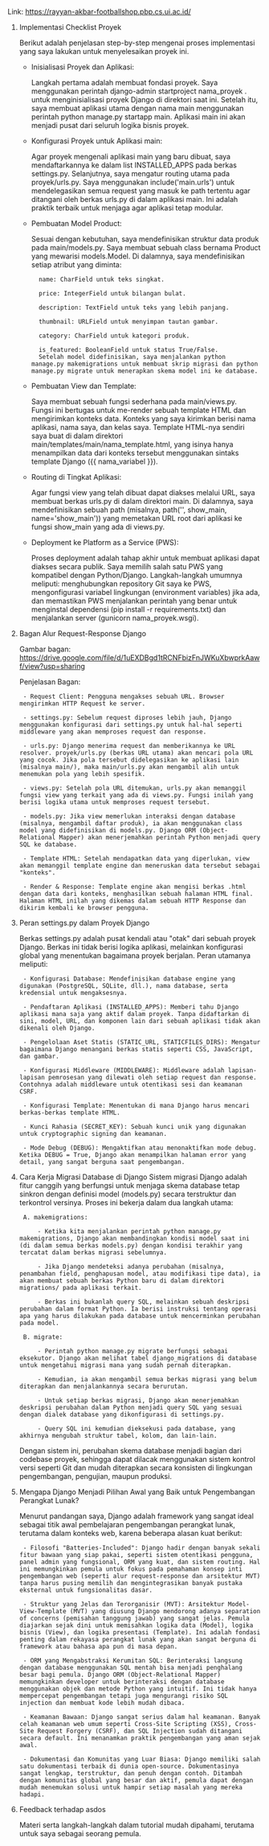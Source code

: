 Link: https://rayyan-akbar-footballshop.pbp.cs.ui.ac.id/

1. Implementasi Checklist Proyek

    Berikut adalah penjelasan step-by-step mengenai proses implementasi yang saya lakukan untuk menyelesaikan proyek ini.

    - Inisialisasi Proyek dan Aplikasi:

        Langkah pertama adalah membuat fondasi proyek. Saya menggunakan perintah django-admin startproject nama_proyek . untuk menginisialisasi proyek Django di direktori saat ini. Setelah itu, saya membuat aplikasi utama dengan nama main menggunakan perintah python manage.py startapp main. Aplikasi main ini akan menjadi pusat dari seluruh logika bisnis proyek.

    - Konfigurasi Proyek untuk Aplikasi main:

        Agar proyek mengenali aplikasi main yang baru dibuat, saya mendaftarkannya ke dalam list INSTALLED_APPS pada berkas settings.py. Selanjutnya, saya mengatur routing utama pada proyek/urls.py. Saya menggunakan include('main.urls') untuk mendelegasikan semua request yang masuk ke path tertentu agar ditangani oleh berkas urls.py di dalam aplikasi main. Ini adalah praktik terbaik untuk menjaga agar aplikasi tetap modular.

    - Pembuatan Model Product:

        Sesuai dengan kebutuhan, saya mendefinisikan struktur data produk pada main/models.py. Saya membuat sebuah class bernama Product yang mewarisi models.Model. Di dalamnya, saya mendefinisikan setiap atribut yang diminta:

            name: CharField untuk teks singkat.

            price: IntegerField untuk bilangan bulat.

            description: TextField untuk teks yang lebih panjang.

            thumbnail: URLField untuk menyimpan tautan gambar.

            category: CharField untuk kategori produk.

            is_featured: BooleanField untuk status True/False.
            Setelah model didefinisikan, saya menjalankan python manage.py makemigrations untuk membuat skrip migrasi dan python manage.py migrate untuk menerapkan skema model ini ke database.

    - Pembuatan View dan Template:

        Saya membuat sebuah fungsi sederhana pada main/views.py. Fungsi ini bertugas untuk me-render sebuah template HTML dan mengirimkan konteks data. Konteks yang saya kirimkan berisi nama aplikasi, nama saya, dan kelas saya. Template HTML-nya sendiri saya buat di dalam direktori main/templates/main/nama_template.html, yang isinya hanya menampilkan data dari konteks tersebut menggunakan sintaks template Django ({{ nama_variabel }}).

    - Routing di Tingkat Aplikasi:

        Agar fungsi view yang telah dibuat dapat diakses melalui URL, saya membuat berkas urls.py di dalam direktori main. Di dalamnya, saya mendefinisikan sebuah path (misalnya, path('', show_main, name='show_main')) yang memetakan URL root dari aplikasi ke fungsi show_main yang ada di views.py.

    - Deployment ke Platform as a Service (PWS):

        Proses deployment adalah tahap akhir untuk membuat aplikasi dapat diakses secara publik. Saya memilih salah satu PWS yang kompatibel dengan Python/Django. Langkah-langkah umumnya meliputi: menghubungkan repository Git saya ke PWS, mengonfigurasi variabel lingkungan (environment variables) jika ada, dan memastikan PWS menjalankan perintah yang benar untuk menginstal dependensi (pip install -r requirements.txt) dan menjalankan server (gunicorn nama_proyek.wsgi).

2. Bagan Alur Request-Response Django

    Gambar bagan: https://drive.google.com/file/d/1uEXDBgd1tRCNFbizFnJWKuXbwprkAawf/view?usp=sharing

    Penjelasan Bagan:

        - Request Client: Pengguna mengakses sebuah URL. Browser mengirimkan HTTP Request ke server.

        - settings.py: Sebelum request diproses lebih jauh, Django menggunakan konfigurasi dari settings.py untuk hal-hal seperti middleware yang akan memproses request dan response.

        - urls.py: Django menerima request dan memberikannya ke URL resolver. proyek/urls.py (berkas URL utama) akan mencari pola URL yang cocok. Jika pola tersebut didelegasikan ke aplikasi lain (misalnya main/), maka main/urls.py akan mengambil alih untuk menemukan pola yang lebih spesifik.

        - views.py: Setelah pola URL ditemukan, urls.py akan memanggil fungsi view yang terkait yang ada di views.py. Fungsi inilah yang berisi logika utama untuk memproses request tersebut.

        - models.py: Jika view memerlukan interaksi dengan database (misalnya, mengambil daftar produk), ia akan menggunakan class model yang didefinisikan di models.py. Django ORM (Object-Relational Mapper) akan menerjemahkan perintah Python menjadi query SQL ke database.

        - Template HTML: Setelah mendapatkan data yang diperlukan, view akan memanggil template engine dan meneruskan data tersebut sebagai "konteks".

        - Render & Response: Template engine akan mengisi berkas .html dengan data dari konteks, menghasilkan sebuah halaman HTML final. Halaman HTML inilah yang dikemas dalam sebuah HTTP Response dan dikirim kembali ke browser pengguna.

3. Peran settings.py dalam Proyek Django

    Berkas settings.py adalah pusat kendali atau "otak" dari sebuah proyek Django. Berkas ini tidak berisi logika aplikasi, melainkan konfigurasi global yang menentukan bagaimana proyek berjalan. Peran utamanya meliputi:

        - Konfigurasi Database: Mendefinisikan database engine yang digunakan (PostgreSQL, SQLite, dll.), nama database, serta kredensial untuk mengaksesnya.

        - Pendaftaran Aplikasi (INSTALLED_APPS): Memberi tahu Django aplikasi mana saja yang aktif dalam proyek. Tanpa didaftarkan di sini, model, URL, dan komponen lain dari sebuah aplikasi tidak akan dikenali oleh Django.

        - Pengelolaan Aset Statis (STATIC_URL, STATICFILES_DIRS): Mengatur bagaimana Django menangani berkas statis seperti CSS, JavaScript, dan gambar.

        - Konfigurasi Middleware (MIDDLEWARE): Middleware adalah lapisan-lapisan pemrosesan yang dilewati oleh setiap request dan response. Contohnya adalah middleware untuk otentikasi sesi dan keamanan CSRF.

        - Konfigurasi Template: Menentukan di mana Django harus mencari berkas-berkas template HTML.

        - Kunci Rahasia (SECRET_KEY): Sebuah kunci unik yang digunakan untuk cryptographic signing dan keamanan.

        - Mode Debug (DEBUG): Mengaktifkan atau menonaktifkan mode debug. Ketika DEBUG = True, Django akan menampilkan halaman error yang detail, yang sangat berguna saat pengembangan.

4. Cara Kerja Migrasi Database di Django
    Sistem migrasi Django adalah fitur canggih yang berfungsi untuk menjaga skema database tetap sinkron dengan definisi model (models.py) secara terstruktur dan terkontrol versinya. Proses ini bekerja dalam dua langkah utama:

        A. makemigrations:

            - Ketika kita menjalankan perintah python manage.py makemigrations, Django akan membandingkan kondisi model saat ini (di dalam semua berkas models.py) dengan kondisi terakhir yang tercatat dalam berkas migrasi sebelumnya.

            - Jika Django mendeteksi adanya perubahan (misalnya, penambahan field, penghapusan model, atau modifikasi tipe data), ia akan membuat sebuah berkas Python baru di dalam direktori migrations/ pada aplikasi terkait.

            - Berkas ini bukanlah query SQL, melainkan sebuah deskripsi perubahan dalam format Python. Ia berisi instruksi tentang operasi apa yang harus dilakukan pada database untuk mencerminkan perubahan pada model.

        B. migrate:

            - Perintah python manage.py migrate berfungsi sebagai eksekutor. Django akan melihat tabel django_migrations di database untuk mengetahui migrasi mana yang sudah pernah diterapkan.

            - Kemudian, ia akan mengambil semua berkas migrasi yang belum diterapkan dan menjalankannya secara berurutan.

            - Untuk setiap berkas migrasi, Django akan menerjemahkan deskripsi perubahan dalam Python menjadi query SQL yang sesuai dengan dialek database yang dikonfigurasi di settings.py.

            - Query SQL ini kemudian dieksekusi pada database, yang akhirnya mengubah struktur tabel, kolom, dan lain-lain.

    Dengan sistem ini, perubahan skema database menjadi bagian dari codebase proyek, sehingga dapat dilacak menggunakan sistem kontrol versi seperti Git dan mudah diterapkan secara konsisten di lingkungan pengembangan, pengujian, maupun produksi.

5. Mengapa Django Menjadi Pilihan Awal yang Baik untuk Pengembangan Perangkat Lunak?

    Menurut pandangan saya, Django adalah framework yang sangat ideal sebagai titik awal pembelajaran pengembangan perangkat lunak, terutama dalam konteks web, karena beberapa alasan kuat berikut:

        - Filosofi "Batteries-Included": Django hadir dengan banyak sekali fitur bawaan yang siap pakai, seperti sistem otentikasi pengguna, panel admin yang fungsional, ORM yang kuat, dan sistem routing. Hal ini memungkinkan pemula untuk fokus pada pemahaman konsep inti pengembangan web (seperti alur request-response dan arsitektur MVT) tanpa harus pusing memilih dan mengintegrasikan banyak pustaka eksternal untuk fungsionalitas dasar.

        - Struktur yang Jelas dan Terorganisir (MVT): Arsitektur Model-View-Template (MVT) yang diusung Django mendorong adanya separation of concerns (pemisahan tanggung jawab) yang sangat jelas. Pemula diajarkan sejak dini untuk memisahkan logika data (Model), logika bisnis (View), dan logika presentasi (Template). Ini adalah fondasi penting dalam rekayasa perangkat lunak yang akan sangat berguna di framework atau bahasa apa pun di masa depan.

        - ORM yang Mengabstraksi Kerumitan SQL: Berinteraksi langsung dengan database menggunakan SQL mentah bisa menjadi penghalang besar bagi pemula. Django ORM (Object-Relational Mapper) memungkinkan developer untuk berinteraksi dengan database menggunakan objek dan metode Python yang intuitif. Ini tidak hanya mempercepat pengembangan tetapi juga mengurangi risiko SQL injection dan membuat kode lebih mudah dibaca.

        - Keamanan Bawaan: Django sangat serius dalam hal keamanan. Banyak celah keamanan web umum seperti Cross-Site Scripting (XSS), Cross-Site Request Forgery (CSRF), dan SQL Injection sudah ditangani secara default. Ini menanamkan praktik pengembangan yang aman sejak awal.

        - Dokumentasi dan Komunitas yang Luar Biasa: Django memiliki salah satu dokumentasi terbaik di dunia open-source. Dokumentasinya sangat lengkap, terstruktur, dan penuh dengan contoh. Ditambah dengan komunitas global yang besar dan aktif, pemula dapat dengan mudah menemukan solusi untuk hampir setiap masalah yang mereka hadapi.

6. Feedback terhadap asdos

    Materi serta langkah-langkah dalam tutorial mudah dipahami, terutama untuk saya sebagai seorang pemula.